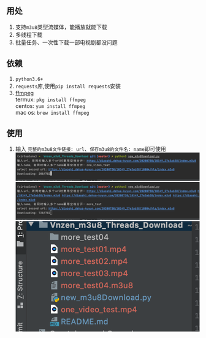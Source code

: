 ## 用处

1. 支持`m3u8`类型流媒体，能播放就能下载
2. 多线程下载
3. 批量任务、一次性下载一部电视剧都没问题  

## 依赖

1. `python3.6+`  
2. `requests`库,使用`pip install requests`安装  
3. [ffmpeg](http://www.ffmpeg.org)   
    termux: `pkg install ffmpeg`  
    centos: `yum install ffmpeg`  
    mac os: `brew install ffmpeg`  

## 使用

1. 输入 `完整的m3u8文件链接: url`、`保存m3u8的文件名: name`即可使用  
![单视频下载](img/one_test.png)  
![多视频下载](img/more_test.png)  
![成功的样子](img/done.png)  
